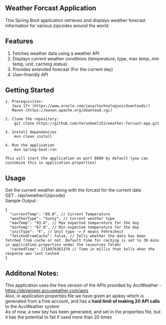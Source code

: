 ## Weather Forcast Application
This Spring Boot application retrieves and displays weather forecast information for various zipcodes around the world.

## Features
1. Fetches weather data using a weather API
2. Displays current weather conditions (temperature, type, max temp, min temp, unit, caching status)
3. Provides extended forecast (For the current day)
4. User-friendly API

## Getting Started
```
1. Prerequisites:
   Java 17+ (https://www.oracle.com/java/technologies/downloads/)
   Maven (https://maven.apache.org/download.cgi)
   
2. Clone the repository:
    git clone https://github.com/VarunGoel252/weather-forcast-app.git
    
3. Install dependencies
    mvn clean install
    
4. Run the application
    mvn spring-boot:run
    
This will start the application on port 8080 by default (you can customize this in application.properties)
```
## Usage
Get the current weather along with the forcast for the current date<br/>
GET : /api/weather/{zipcode}<br/>
Sample Output :
```
{
  "currentTemp": "89.0", // Current Temperature
  "weatherType": "Sunny", // Current weather type
  "maxTemp": "93.0", // Max expected temperature for the day
  "minTemp": "67.0", // Min expected temperature for the day
  "unitType": "F", // Unit type -> F means Fehreiheit
  "fetchedFromCache": false, // Tells whether the data has been fetched from cache or not. Default time for caching is set to 30 mins in application.properties under the resources folder
  "cachedTime": 1710076361376 // Time in millis that tells when the response was last cached
}
```

## Additonal Notes:
This application uses the free version of the APIs provided by AccWeather - https://developer.accuweather.com/apis <br/>
Also, in application.properties file we have given an apikey which is generated from a free account, and has a **hard limit of making 20 API calls** to the AccWeather system <br/>
As of now, a new key has been generated, and set in the properties file, but it has the potential to fail if used more than 20 times <br/>

